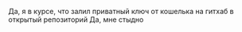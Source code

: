 Да, я в курсе, что залил приватный ключ от кошелька на гитхаб в открытый репозиторий
Да, мне стыдно
